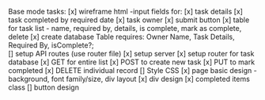 Base mode tasks:
    [x] wireframe html
        -input fields for: 
            [x] task details
            [x] task completed by required date
            [x] task owner
        [x] submit button
        [x] table for task list
            - name, required by, details, is complete, mark as complete, delete
    [x] create database
        Table requires:
            Owner Name,
            Task Details,
            Required By,
            isComplete?;        
    [] setup API routes (use router file)
        [x] setup server
        [x] setup router for task database
        [x] GET for entire list
        [x] POST to create new task
        [x] PUT to mark completed
        [x] DELETE individual record
    [] Style CSS
        [x] page basic design
            -background, font family/size, div layout
        [x] div design
        [x] completed items class
        [] button design
